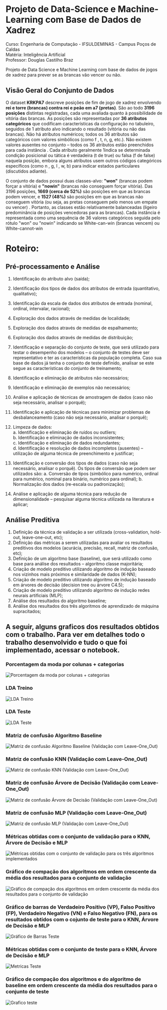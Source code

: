 # Projeto de Data-Science e Machine-Learning com Base de Dados de Xadrez

Curso: Engenharia de Computação - IFSULDEMINAS - Campus Poços de Caldas<br>
Matéria: Inteligência Artificial<br>
Professor: Douglas Castilho Braz

Projeto de Data Science e Machine Learning com base de dados de jogos de xadrez para prever se as brancas vão vencer ou não.

## Visão Geral do Conjunto de Dados

 O dataset **KRKPA7** descreve posições de fim de jogo de xadrez envolvendo **rei e torre (brancas) contra
 rei e peão em a7 (pretas)**. São ao todo **3196 posições** distintas registradas, cada uma avaliada quanto
 à possibilidade de vitória das brancas. As posições são representadas por **36 atributos categóricos** que
 codificam características da configuração no tabuleiro, seguidos de 1 atributo alvo indicando o
 resultado (vitória ou não das brancas). Não há atributos numéricos; todos os 36 atributos são
 categóricos com valores simbólicos (como f , t, n, g, etc.). Não existem valores ausentes no
 conjunto – todos os 36 atributos estão preenchidos para cada instância . Cada atributo geralmente
 1indica se determinada condição posicional ou tática é verdadeira (t de true) ou falsa (f de false)
 naquela posição, embora alguns atributos usem outros códigos categóricos específicos (como n , g, 
l , w, b) para indicar estados particulares (discutidos adiante). 

O conjunto de dados possui duas classes-alvo: **"won"** (brancas podem forçar a vitória) e **"nowin"**
 (brancas não conseguem forçar vitória). Das 3196 posições, **1669 (cerca de 52%)** são posições em que as
 brancas podem vencer, e **1527 (48%)** são posições em que as brancas não conseguem vitória (ou seja,
 as pretas conseguem pelo menos um empate ou vencer) . Portanto, as classes estão relativamente
 balanceadas (ligeiro predominância de posições vencedoras para as brancas). Cada instância é
 representada como uma sequência de 36 valores categóricos seguida pelo rótulo "won" ou "nowin"
 indicando se White-can-win (brancas vencem) ou White-cannot-win 

# Roteiro:

## Pré-processamento e Análise

1. Identificação do atributo alvo (saída);
2. Identificação dos tipos de dados dos atributos de entrada (quantitativo, qualitativo);
3. Identificação da escala de dados dos atributos de entrada (nominal, ordinal, intervalar,
racional);
4. Exploração dos dados através de medidas de localidade;
5. Exploração dos dados através de medidas de espalhamento;
6. Exploração dos dados através de medidas de distribuição;
7. Identificação e separação do conjunto de teste, que será utilizado para testar o desempenho
dos modelos – o conjunto de testes deve ser representativo e ter as características da
população completa. Caso sua base de dados já tenha o conjunto de teste definido, analisar
se este segue as características do conjunto de treinamento;
8. Identificação e eliminação de atributos não necessários;
9. Identificação e eliminação de exemplos não necessários;
10. Análise e aplicação de técnicas de amostragem de dados (caso não seja necessário, analisar
o porquê);
11. Identificação e aplicação de técnicas para minimizar problemas de desbalanceamento (caso
não seja necessário, analisar o porquê);
12. Limpeza de dados:<br>
  a. Identificação e eliminação de ruídos ou outliers;<br>
  b. Identificação e eliminação de dados inconsistentes;<br>
  c. Identificação e eliminação de dados redundantes;<br>
  d. Identificação e resolução de dados incompletos (ausentes) – utilização de alguma
técnica de preenchimento e justificar;

13. Identificação e conversão dos tipos de dados (caso não seja necessário, analisar o porquê).
Os tipos de conversão que podem ser utilizados são:
a. Conversão de tipos (simbólico para numérico, ordinal para numérico, nominal para
binário, numérico para ordinal);
b. Normalização dos dados (re-escala ou padronização);
14. Análise e aplicação de alguma técnica para redução de dimensionalidade – pesquisar
alguma técnica utilizada na literatura e aplicar;

## Análise Preditiva

1. Definição da técnica de validação a ser utilizada (cross-validation, hold-out, leave-one-out,
etc);
2. Definição das métricas a serem utilizadas para avaliar os resultados preditivos dos modelos
(acurácia, precisão, recall, matriz de confusão, etc);
3. Definição de um algoritmo base (baseline), que será utilizado como base para análise dos
resultados – algoritmo classe majoritária;
4. Criação de modelo preditivo utilizando algoritmo de indução baseado nos vizinhos mais
próximos e similaridade de dados (K-NN);
5. Criação de modelo preditivo utilizando algoritmo de indução baseado em árvores de
decisão (decision tree ou árvore C4.5);
6. Criação de modelo preditivo utilizando algoritmo de indução redes neurais artificiais
(MLP);
7. Análise dos resultados do algoritmo baseline;
8. Análise dos resultados dos três algoritmos de aprendizado de máquina supracitados;

## A seguir, alguns graficos dos resultados obtidos com o trabalho. Para ver em detalhes todo o trabalho desenvolvido e tudo o que foi implementado, acessar o notebook.

### Porcentagem da moda por colunas + categorias

![Porcentagem da moda por colunas + categorias](imagens/1.atributos.png)

### LDA Treino

![LDA Treino](imagens/2.LDA_Treino.png)

### LDA Teste

![LDA Teste](imagens/3.LDA_Teste.png)

### Matriz de confusão Algoritmo Baseline

![Matriz de confusão Algoritmo Baseline (Validação com Leave-One_Out)](imagens/7.Matriz_Confusao_BaseLine.png)

### Matriz de confusão KNN (Validação com Leave-One_Out)

![Matriz de confusão KNN (Validação com Leave-One_Out)](imagens/4.Matriz_Confusao_KNN.png)

### Matriz de confusão Árvore de Decisão (Validação com Leave-One_Out)

![Matriz de confusão Árvore de Decisão (Validação com Leave-One_Out)](imagens/5.Matriz_Confusao_Arvore_Decisao.png)

### Matriz de confusão MLP (Validação com Leave-One_Out)

![Matriz de confusão MLP (Validação com Leave-One_Out)](imagens/6.Matriz_Confusao_MLP.png)

### Métricas obtidas com o conjunto de validação para o KNN, Árvore de Decisão e MLP

![Métricas obtidas com o conjunto de validação para os três algoritmos implementados](imagens/8.Metricas_Validacao.png)

### Gráfico de compação dos algoritmos em ordem crescente da média dos resultados para o conjunto de validação
![Gráfico de compação dos algoritmos em ordem crescente da média dos resultados para o conjunto de validação](imagens/9.Grafico_Validacao.png)

### Gráfico de barras de Verdadeiro Positivo (VP), Falso Positivo (FP), Verdadeiro Negativo (VN) e Falso Negativo (FN), para os resultados obtidos com o cojunto de teste para o KNN, Árvore de Decisão e MLP

 ![Gráfico de Barras Teste](imagens/10.Grafico_1_Teste.png)

### Métricas obtidas com o conjunto de teste para o KNN, Árvore de Decisão e MLP

![Metricas Teste](imagens/11.Metricas_Teste.png)

### Gráfico de compação dos algoritmos e do algoritmo de baseline em ordem crescente da média dos resultados para o conjunto de teste

![Grafico teste](imagens/12.Grafico_2_Teste.png)
